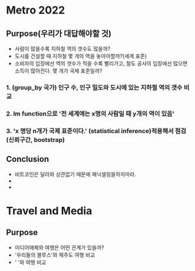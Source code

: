 # Metro 2022
## Purpose(우리가 대답해야할 것)
- 사람이 많을수록 지하철 역의 갯수도 많을까?
- 도시를 건설할 때 지하철 몇 개의 역을 놓아야할까?(세계 표준)
- 소비자의 입장에선 역의 갯수가 적을 수록 빨리가고, 철도 공사의 입장에선 많으면 소득이 많아진다. 몇 개가 국제 표준일까?

### 1. (group_by 국가) 인구 수, 인구 밀도와 도시에 있는 지하철 역의 갯수 비교

### 2. lm function으로 '전 세계에는 x명의 사람일 때 y개의 역이 있음'

### 3. 'x 명당 n개가 국제 표준이다.' (statistical inference)적용해서 점검 (신뢰구간, bootstrap)

## Conclusion
- 비트코인은 달러와 상관없기 때문에 패닉셀링을하지마라.
-
-

# Travel and Media

## Purpose
- 미디어매체와 여행은 어떤 관계가 있을까?
- '우리들의 블루스'와 제주도 여행 비교
- ' '와 여행 비교
